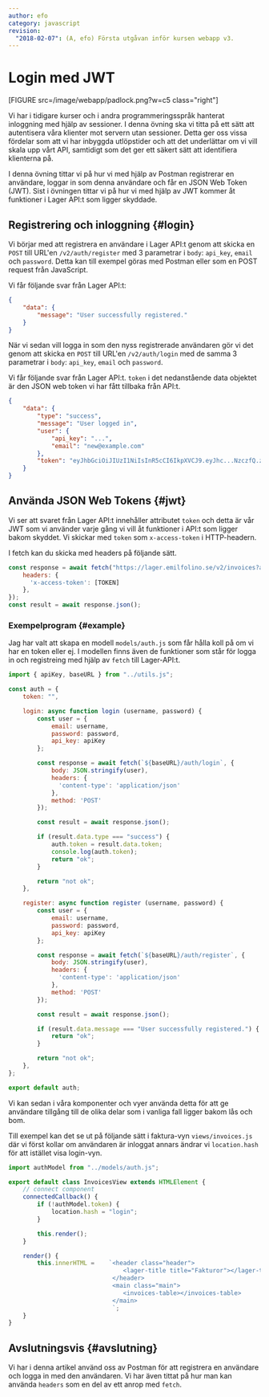 ```yaml
---
author: efo
category: javascript
revision:
  "2018-02-07": (A, efo) Första utgåvan inför kursen webapp v3.
---
```

Login med JWT
==================================

[FIGURE src=/image/webapp/padlock.png?w=c5 class="right"]

Vi har i tidigare kurser och i andra programmeringsspråk hanterat inloggning med hjälp av sessioner. I denna övning ska vi titta på ett sätt att autentisera våra klienter mot servern utan sessioner. Detta ger oss vissa fördelar som att vi har inbyggda utlöpstider och att det underlättar om vi vill skala upp vårt API, samtidigt som det ger ett säkert sätt att identifiera klienterna på.

I denna övning tittar vi på hur vi med hjälp av Postman registrerar en användare, loggar in som denna användare och får en JSON Web Token (JWT). Sist i övningen tittar vi på hur vi med hjälp av JWT kommer åt funktioner i Lager API:t som ligger skyddade.



<!--more-->



Registrering och inloggning {#login}
--------------------------------------

Vi börjar med att registrera en användare i Lager API:t genom att skicka en `POST` till URL'en `/v2/auth/register` med 3 parametrar i `body`: `api_key`, `email` och `password`. Detta kan till exempel göras med Postman eller som en POST request från JavaScript.

Vi får följande svar från Lager API:t:

```json
{
    "data": {
        "message": "User successfully registered."
    }
}
```

När vi sedan vill logga in som den nyss registrerade användaren gör vi det genom att skicka en `POST` till URL'en `/v2/auth/login` med de samma 3 parametrar i `body`: `api_key`, `email` och `password`.

Vi får följande svar från Lager API:t. `token` i det nedanstående data objektet är den JSON web token vi har fått tillbaka från API:t.

```json
{
    "data": {
        "type": "success",
        "message": "User logged in",
        "user": {
            "api_key": "...",
            "email": "new@example.com"
        },
        "token": "eyJhbGciOiJIUzI1NiIsInR5cCI6IkpXVCJ9.eyJhc...NzczfQ.zUUd...KHTkM"
    }
}
```



Använda JSON Web Tokens {#jwt}
--------------------------------------

Vi ser att svaret från Lager API:t innehåller attributet `token` och detta är vår JWT som vi använder varje gång vi vill åt funktioner i API:t som ligger bakom skyddet. Vi skickar med `token` som `x-access-token` i HTTP-headern.


I fetch kan du skicka med headers på följande sätt.

```javascript
const response = await fetch("https://lager.emilfolino.se/v2/invoices?api_key=[YOUR_API_KEY]", {
    headers: {
      'x-access-token': [TOKEN]
    },
});
const result = await response.json();

```



### Exempelprogram {#example}

Jag har valt att skapa en modell `models/auth.js` som får hålla koll på om vi har en token eller ej. I modellen finns även de funktioner som står för logga in och registreing med hjälp av `fetch` till Lager-API:t.

```javascript
import { apiKey, baseURL } from "../utils.js";

const auth = {
    token: "",

    login: async function login (username, password) {
        const user = {
            email: username,
            password: password,
            api_key: apiKey
        };

        const response = await fetch(`${baseURL}/auth/login`, {
            body: JSON.stringify(user),
            headers: {
              'content-type': 'application/json'
            },
            method: 'POST'
        });

        const result = await response.json();

        if (result.data.type === "success") {
            auth.token = result.data.token;
            console.log(auth.token);
            return "ok";
        }

        return "not ok";
    },

    register: async function register (username, password) {
        const user = {
            email: username,
            password: password,
            api_key: apiKey
        };

        const response = await fetch(`${baseURL}/auth/register`, {
            body: JSON.stringify(user),
            headers: {
              'content-type': 'application/json'
            },
            method: 'POST'
        });

        const result = await response.json();

        if (result.data.message === "User successfully registered.") {
            return "ok";
        }

        return "not ok";
    },
};

export default auth;
```

Vi kan sedan i våra komponenter och vyer använda detta för att ge användare tillgång till de olika delar som i vanliga fall ligger bakom lås och bom.

Till exempel kan det se ut på följande sätt i faktura-vyn `views/invoices.js` där vi först kollar om användaren är inloggat annars ändrar vi `location.hash` för att istället visa login-vyn.

```javascript
import authModel from "../models/auth.js";

export default class InvoicesView extends HTMLElement {
    // connect component
    connectedCallback() {
        if (!authModel.token) {
            location.hash = "login";
        }

        this.render();
    }

    render() {
        this.innerHTML =    `<header class="header">
                                <lager-title title="Fakturor"></lager-title>
                             </header>
                             <main class="main">
                                <invoices-table></invoices-table>
                             </main>
                             `;
    }
}
```



Avslutningsvis {#avslutning}
--------------------------------------
Vi har i denna artikel använd oss av Postman för att registrera en användare och logga in med den användaren. Vi har även tittat på hur man kan använda `headers` som en del av ett anrop med `fetch`.
